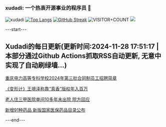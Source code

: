 ### xudadi: 一个热衷开源事业的程序员 👋

![xudadi](https://github-readme-stats-git-masterorgs-github-readme-stats-team.vercel.app/api?username=xudadi)
[![Top Langs](https://github-readme-stats.vercel.app/api/top-langs/?username=xudadi)](https://github.com/anuraghazra/github-readme-stats)
[![GitHub Streak](https://streak-stats.demolab.com?user=xudadi&locale=zh_Hans)](https://git.io/streak-stats)
![VISITOR+COUNT](https://komarev.com/ghpvc/?username=xudadi&label=VISITOR+COUNT)
![](https://raw.githubusercontent.com/xudadi/xudadi/main/assets/github-contribution-grid-snake.svg)


---start---

## Xudadi的每日更新(更新时间:2024-11-28 17:51:17 | 本部分通过Github Actions抓取RSS自动更新, 无意中实现了自动刷绿墙...)

[重庆电力高等专科学校2024年第三批合同制员工招聘简章](https://www.gongkaoleida.com/article/2211013)

[《变形计》王境泽称靠“真香”版权年入百万](https://m.163.com/news/article/JI1R37VL0512B07B.html)

[老人住三甲医院单间10多年未出院  院方回应](https://m.163.com/news/article/JI2RQQCS0514R9P4.html)

[新增91种药品 新版国家医保药品目录公布](https://m.163.com/news/article/JI2SIT1O000189PS.html)

---end---
